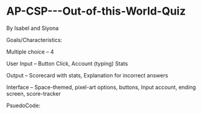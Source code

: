 # AP-CSP---Out-of-this-World-Quiz
By Isabel and Siyona

Goals/Characteristics:  

Multiple choice – 4 

User Input – Button Click, Account (typing) Stats 

Output – Scorecard with stats, Explanation for incorrect answers 

Interface – Space-themed, pixel-art options, buttons, Input account, ending screen, score-tracker 

PsuedoCode: 

 

 
